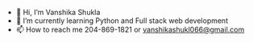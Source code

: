 - 👋 Hi, I’m Vanshika Shukla
- 🌱 I’m currently learning Python and Full stack web development
- 📫 How to reach me 204-869-1821 or vanshikashukl066@gmail.com

<!---
vanshikashukla066/vanshikashukla066 is a ✨ special ✨ repository because its `README.md` (this file) appears on your GitHub profile.
You can click the Preview link to take a look at your changes.
--->
